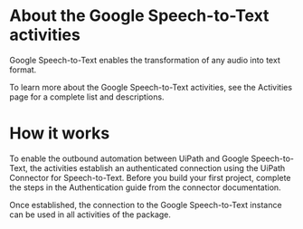 ﻿# About the Google Speech-to-Text activities

Google Speech-to-Text enables the transformation of any audio into text format.



To learn more about the Google Speech-to-Text activities, see the Activities page for a complete list and descriptions.

# How it works

To enable the outbound automation between UiPath and Google Speech-to-Text, the activities establish an authenticated connection using the UiPath Connector for Speech-to-Text. Before you build your first project, complete the steps in the Authentication guide from the connector documentation.

Once established, the connection to the Google Speech-to-Text instance can be used in all activities of the package.

